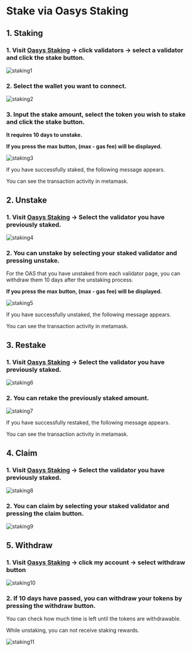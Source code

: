 # Stake via Oasys Staking

## 1. Staking

### 1. Visit [Oasys Staking](https://staking.oasys.games) -> click validators -> select a validator and click the stake button.

![staking1](/img/docs/techdocs/oasys-hub/staking_page.png)

### 2. Select the wallet you want to connect.

![staking2](/img/docs/techdocs/oasys-hub/connect_wallet.png)

### 3. Input the stake amount, select the token you wish to stake and click the stake button.

**It requires 10 days to unstake.**

**If you press the max button, (max - gas fee) will be displayed.**

![staking3](/img/docs/techdocs/oasys-hub/stake.png)

If you have successfully staked, the following message appears.

You can see the transaction activity in metamask.

## 2. Unstake

### 1. Visit [Oasys Staking](https://staking.oasys.games) -> Select the validator you have previously staked.

![staking4](/img/docs/techdocs/oasys-hub/staking_page.png)

### 2. You can unstake by selecting your staked validator and pressing unstake.

For the OAS that you have unstaked from each validator page, you can withdraw them 10 days after the unstaking process.

**If you press the max button, (max - gas fee) will be displayed.**

![staking5](/img/docs/techdocs/oasys-hub/unstake.png)

If you have successfully unstaked, the following message appears.

You can see the transaction activity in metamask.

## 3. Restake

### 1. Visit [Oasys Staking](https://staking.oasys.games) -> Select the validator you have previously staked.

![staking6](/img/docs/techdocs/oasys-hub/staking_page.png)

### 2. You can retake the previously staked amount.

![staking7](/img/docs/techdocs/oasys-hub/restake.png)

If you have successfully restaked, the following message appears.

You can see the transaction activity in metamask.

## 4. Claim

### 1. Visit [Oasys Staking](https://staking.oasys.games) -> Select the validator you have previously staked.

![staking8](/img/docs/techdocs/oasys-hub/staking_page.png)

### 2. You can claim by selecting your staked validator and pressing the claim button.

![staking9](/img/docs/techdocs/oasys-hub/claim.png)

## 5. Withdraw

### 1. Visit [Oasys Staking](https://staking.oasys.games) -> click my account -> select withdraw button

![staking10](/img/docs/techdocs/oasys-hub/my_staking_page.png)

### 2. If 10 days have passed, you can withdraw your tokens by pressing the withdraw button.

You can check how much time is left until the tokens are withdrawable.

While unstaking, you can not receive staking rewards.

![staking11](/img/docs/techdocs/oasys-hub/withdraw.png)
